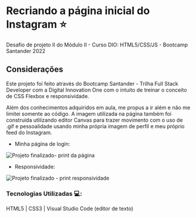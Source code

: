 # Recriando a página inicial do Instagram :star:

Desafio de projeto II do Módulo II - Curso DIO: HTML5/CSS/JS - Bootcamp Santander 2022

## Considerações
Este projeto foi feito através do Bootcamp Santander - Trilha Full Stack Developer com a Digital Innovation One com o intuito de treinar o conceito de CSS Flexbox e responsividade.

Além dos conhecimentos adquiridos em aula, me propus a ir além e não me limitei somente ao código. A imagem utilizada na página também foi construída utilizando editor Canvas para trazer movimento com o uso de .gif e pessoalidade usando minha própria imagem de perfil e meu próprio feed do Instagram.

* Minha página de login:

![Projeto finalizado- print da página](https://user-images.githubusercontent.com/74005813/172282852-0be25b9e-9c48-40da-8c47-658ac6de0051.jpg)

* Responsividade:

![Projeto finalizado - print responsividade](https://user-images.githubusercontent.com/74005813/172282848-e22ed0e5-ce56-46d7-9e89-17e66e2d3602.jpg)

### Tecnologias Utilizadas 💻:

HTML5 |
CSS3 |
Visual Studio Code (editor de texto)
